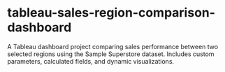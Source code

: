 # tableau-sales-region-comparison-dashboard
A Tableau dashboard project comparing sales performance between two selected regions using the Sample Superstore dataset. Includes custom parameters, calculated fields, and dynamic visualizations.
